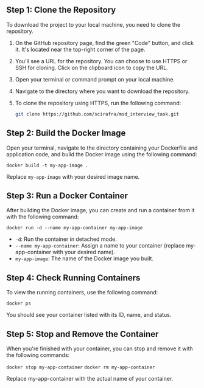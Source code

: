 ## Step 1: Clone the Repository

To download the project to your local machine, you need to clone the repository.

1. On the GitHub repository page, find the green "Code" button, and click it. It's located near the top-right corner of the page.

2. You'll see a URL for the repository. You can choose to use HTTPS or SSH for cloning. Click on the clipboard icon to copy the URL.

3. Open your terminal or command prompt on your local machine.

4. Navigate to the directory where you want to download the repository.

5. To clone the repository using HTTPS, run the following command:

   ```bash
   git clone https://github.com/scirafra/msd_interview_task.git

## Step 2: Build the Docker Image
Open your terminal, navigate to the directory containing your Dockerfile and application code, and build the Docker image using the following command:

`docker build -t my-app-image .`

Replace `my-app-image` with your desired image name.

## Step 3: Run a Docker Container

After building the Docker image, you can create and run a container from it with the following command:

`docker run -d --name my-app-container my-app-image`

- `-d`: Run the container in detached mode.
- `--name my-app-container`: Assign a name to your container (replace my-app-container with your desired name).
- `my-app-image`: The name of the Docker image you built.


## Step 4: Check Running Containers

To view the running containers, use the following command:



`docker ps`

You should see your container listed with its ID, name, and status.

## Step 5: Stop and Remove the Container

When you're finished with your container, you can stop and remove it with the following commands:

`docker stop my-app-container`
`docker rm my-app-container`

Replace my-app-container with the actual name of your container.
